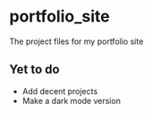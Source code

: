 # portfolio_site
The project files for my portfolio site


## Yet to do ##

- Add decent projects
- Make a dark mode version